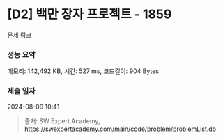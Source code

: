 # [D2] 백만 장자 프로젝트 - 1859 

[문제 링크](https://swexpertacademy.com/main/code/problem/problemDetail.do?contestProbId=AV5LrsUaDxcDFAXc) 

### 성능 요약

메모리: 142,492 KB, 시간: 527 ms, 코드길이: 904 Bytes

### 제출 일자

2024-08-09 10:41



> 출처: SW Expert Academy, https://swexpertacademy.com/main/code/problem/problemList.do